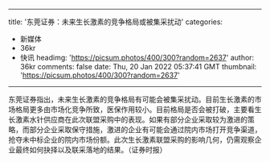 
---
title: '东莞证券：未来生长激素的竞争格局或被集采扰动'
categories: 
 - 新媒体
 - 36kr
 - 快讯
headimg: 'https://picsum.photos/400/300?random=2637'
author: 36kr
comments: false
date: Thu, 20 Jan 2022 05:37:41 GMT
thumbnail: 'https://picsum.photos/400/300?random=2637'
---

<div>   
东莞证券指出，未来生长激素的竞争格局有可能会被集采扰动。目前生长激素的市场格局更多由市场化竞争所致，医保作用较小。目前格局是否会被打破，主要看生长激素水针供应商在此次联盟采购中的表现。如果有部分企业采取较为激进的策略，而部分企业采取保守措施，激进的企业有可能会通过院内市场打开竞争渠道，抢夺未中标企业的院内市场份额。此次生长激素联盟采购的影响几何，仍需观察企业最终如何抉择以及联采落地的结果。（证券时报）  
</div>
            